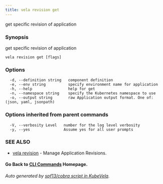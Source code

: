```yaml
---
title: vela revision get
---
```


get specific revision of application

### Synopsis

get specific revision of application

```
vela revision get [flags]
```

### Options

```
  -d, --definition string   component definition
  -e, --env string          specify environment name for application
  -h, --help                help for get
  -n, --namespace string    specify the Kubernetes namespace to use
  -o, --output string       raw Application output format. One of: (json, yaml, jsonpath)
```

### Options inherited from parent commands

```
  -V, --verbosity Level   number for the log level verbosity
  -y, --yes               Assume yes for all user prompts
```

### SEE ALSO

* [vela revision](vela_revision)	 - Manage Application Revisions.

#### Go Back to [CLI Commands](vela) Homepage.


###### Auto generated by [spf13/cobra script in KubeVela](https://github.com/kubevela/kubevela/tree/master/hack/docgen).
